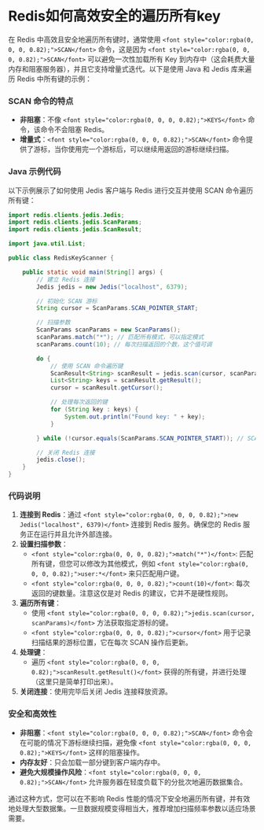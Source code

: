 # Redis如何高效安全的遍历所有key

<font style="color:rgba(0, 0, 0, 0.82);">在 Redis 中高效且安全地遍历所有键时，通常使用 </font>`<font style="color:rgba(0, 0, 0, 0.82);">SCAN</font>`<font style="color:rgba(0, 0, 0, 0.82);"> 命令，这是因为 </font>`<font style="color:rgba(0, 0, 0, 0.82);">SCAN</font>`<font style="color:rgba(0, 0, 0, 0.82);"> 可以避免一次性加载所有 Key 到内存中（这会耗费大量内存和阻塞服务器），并且它支持增量式迭代。以下是使用 Java 和 Jedis 库来遍历 Redis 中所有键的示例：</font>

### <font style="color:rgba(0, 0, 0, 0.82);">SCAN 命令的特点</font>

+ **<font style="color:rgba(0, 0, 0, 0.82);">非阻塞</font>**<font style="color:rgba(0, 0, 0, 0.82);">：不像</font><font style="color:rgba(0, 0, 0, 0.82);"> </font>`<font style="color:rgba(0, 0, 0, 0.82);">KEYS</font>`<font style="color:rgba(0, 0, 0, 0.82);"> </font><font style="color:rgba(0, 0, 0, 0.82);">命令，该命令不会阻塞 Redis。</font>
+ **<font style="color:rgba(0, 0, 0, 0.82);">增量式</font>**<font style="color:rgba(0, 0, 0, 0.82);">：</font>`<font style="color:rgba(0, 0, 0, 0.82);">SCAN</font>`<font style="color:rgba(0, 0, 0, 0.82);"> </font><font style="color:rgba(0, 0, 0, 0.82);">命令提供了游标，当你使用完一个游标后，可以继续用返回的游标继续扫描。</font>

### <font style="color:rgba(0, 0, 0, 0.82);">Java 示例代码</font>

<font style="color:rgba(0, 0, 0, 0.82);">以下示例展示了如何使用 Jedis 客户端与 Redis 进行交互并使用 SCAN 命令遍历所有键：</font>

```java
import redis.clients.jedis.Jedis;  
import redis.clients.jedis.ScanParams;  
import redis.clients.jedis.ScanResult;  

import java.util.List;  

public class RedisKeyScanner {  

    public static void main(String[] args) {  
        // 建立 Redis 连接  
        Jedis jedis = new Jedis("localhost", 6379);  

        // 初始化 SCAN 游标  
        String cursor = ScanParams.SCAN_POINTER_START;  

        // 扫描参数  
        ScanParams scanParams = new ScanParams();  
        scanParams.match("*"); // 匹配所有模式，可以指定模式  
        scanParams.count(10); // 每次扫描返回的个数，这个值可调  

        do {  
            // 使用 SCAN 命令遍历键  
            ScanResult<String> scanResult = jedis.scan(cursor, scanParams);  
            List<String> keys = scanResult.getResult();  
            cursor = scanResult.getCursor();  

            // 处理每次返回的键  
            for (String key : keys) {  
                System.out.println("Found key: " + key);  
            }  

        } while (!cursor.equals(ScanParams.SCAN_POINTER_START)); // SCAN 命令从头到尾遍历  

        // 关闭 Redis 连接  
        jedis.close();  
    }  
}
```

### <font style="color:rgba(0, 0, 0, 0.82);">代码说明</font>

1. **<font style="color:rgba(0, 0, 0, 0.82);">连接到 Redis</font>**<font style="color:rgba(0, 0, 0, 0.82);">：通过</font><font style="color:rgba(0, 0, 0, 0.82);"> </font>`<font style="color:rgba(0, 0, 0, 0.82);">new Jedis("localhost", 6379)</font>`<font style="color:rgba(0, 0, 0, 0.82);"> </font><font style="color:rgba(0, 0, 0, 0.82);">连接到 Redis 服务。确保您的 Redis 服务正在运行并且允许外部连接。</font>
2. **<font style="color:rgba(0, 0, 0, 0.82);">设置扫描参数</font>**<font style="color:rgba(0, 0, 0, 0.82);">：</font>
    + `<font style="color:rgba(0, 0, 0, 0.82);">match("*")</font>`<font style="color:rgba(0, 0, 0, 0.82);">: 匹配所有键，但您可以修改为其他模式，例如</font><font style="color:rgba(0, 0, 0, 0.82);"> </font>`<font style="color:rgba(0, 0, 0, 0.82);">user:*</font>`<font style="color:rgba(0, 0, 0, 0.82);"> </font><font style="color:rgba(0, 0, 0, 0.82);">来只匹配用户键。</font>
    + `<font style="color:rgba(0, 0, 0, 0.82);">count(10)</font>`<font style="color:rgba(0, 0, 0, 0.82);">: 每次返回的键数量。注意这仅是对 Redis 的建议，它并不是硬性规则。</font>
3. **<font style="color:rgba(0, 0, 0, 0.82);">遍历所有键</font>**<font style="color:rgba(0, 0, 0, 0.82);">：</font>
    + <font style="color:rgba(0, 0, 0, 0.82);">使用</font><font style="color:rgba(0, 0, 0, 0.82);"> </font>`<font style="color:rgba(0, 0, 0, 0.82);">jedis.scan(cursor, scanParams)</font>`<font style="color:rgba(0, 0, 0, 0.82);"> </font><font style="color:rgba(0, 0, 0, 0.82);">方法获取指定游标的键。</font>
    + `<font style="color:rgba(0, 0, 0, 0.82);">cursor</font>`<font style="color:rgba(0, 0, 0, 0.82);"> </font><font style="color:rgba(0, 0, 0, 0.82);">用于记录扫描结果的游标位置，它在每次 SCAN 操作后更新。</font>
4. **<font style="color:rgba(0, 0, 0, 0.82);">处理键</font>**<font style="color:rgba(0, 0, 0, 0.82);">：</font>
    + <font style="color:rgba(0, 0, 0, 0.82);">遍历</font><font style="color:rgba(0, 0, 0, 0.82);"> </font>`<font style="color:rgba(0, 0, 0, 0.82);">scanResult.getResult()</font>`<font style="color:rgba(0, 0, 0, 0.82);"> </font><font style="color:rgba(0, 0, 0, 0.82);">获得的所有键，并进行处理（这里只是简单打印出来）。</font>
5. **<font style="color:rgba(0, 0, 0, 0.82);">关闭连接</font>**<font style="color:rgba(0, 0, 0, 0.82);">：使用完毕后关闭 Jedis 连接释放资源。</font>

### <font style="color:rgba(0, 0, 0, 0.82);">安全和高效性</font>

+ **<font style="color:rgba(0, 0, 0, 0.82);">非阻塞</font>**<font style="color:rgba(0, 0, 0, 0.82);">：</font>`<font style="color:rgba(0, 0, 0, 0.82);">SCAN</font>`<font style="color:rgba(0, 0, 0, 0.82);"> </font><font style="color:rgba(0, 0, 0, 0.82);">命令会在可能的情况下游标继续扫描，避免像</font><font style="color:rgba(0, 0, 0, 0.82);"> </font>`<font style="color:rgba(0, 0, 0, 0.82);">KEYS</font>`<font style="color:rgba(0, 0, 0, 0.82);"> </font><font style="color:rgba(0, 0, 0, 0.82);">这样的阻塞操作。</font>
+ **<font style="color:rgba(0, 0, 0, 0.82);">内存友好</font>**<font style="color:rgba(0, 0, 0, 0.82);">：只会加载一部分键到客户端内存中。</font>
+ **<font style="color:rgba(0, 0, 0, 0.82);">避免大规模操作风险</font>**<font style="color:rgba(0, 0, 0, 0.82);">：</font>`<font style="color:rgba(0, 0, 0, 0.82);">SCAN</font>`<font style="color:rgba(0, 0, 0, 0.82);"> </font><font style="color:rgba(0, 0, 0, 0.82);">允许服务器在轻度负载下的分批次地遍历数据集合。</font>

<font style="color:rgba(0, 0, 0, 0.82);">通过这种方式，您可以在不影响 Redis 性能的情况下安全地遍历所有键，并有效地处理大型数据集。一旦数据规模变得相当大，推荐增加扫描频率参数以适应场景需要。</font>
